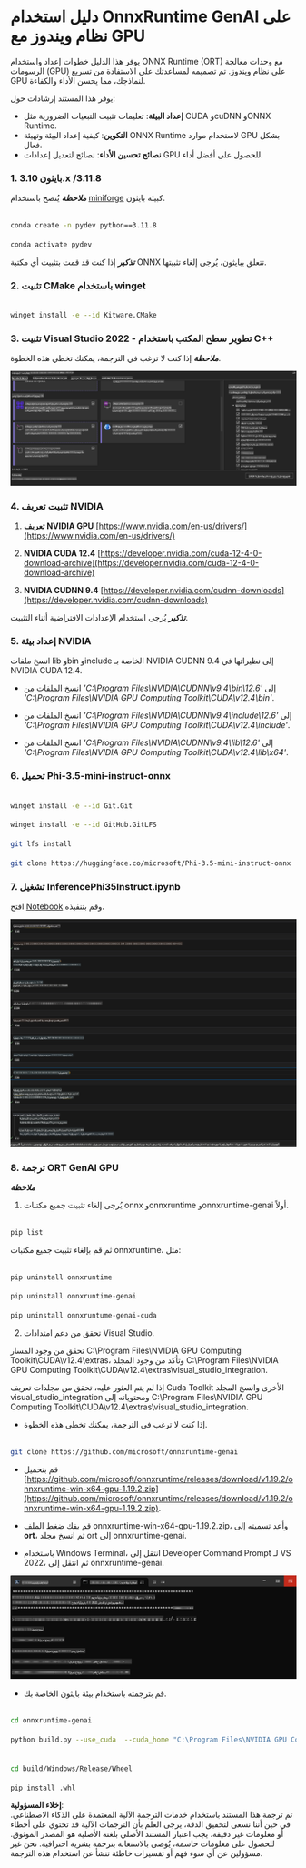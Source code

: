 # **دليل استخدام OnnxRuntime GenAI على نظام ويندوز مع GPU**

يوفر هذا الدليل خطوات إعداد واستخدام ONNX Runtime (ORT) مع وحدات معالجة الرسومات (GPU) على نظام ويندوز. تم تصميمه لمساعدتك على الاستفادة من تسريع GPU لنماذجك، مما يحسن الأداء والكفاءة.

يوفر هذا المستند إرشادات حول:

- **إعداد البيئة**: تعليمات تثبيت التبعيات الضرورية مثل CUDA وcuDNN وONNX Runtime.
- **التكوين**: كيفية إعداد البيئة وتهيئة ONNX Runtime لاستخدام موارد GPU بشكل فعال.
- **نصائح تحسين الأداء**: نصائح لتعديل إعدادات GPU للحصول على أفضل أداء.

### **1. بايثون 3.10.x /3.11.8**

   ***ملاحظة*** يُنصح باستخدام [miniforge](https://github.com/conda-forge/miniforge/releases/latest/download/Miniforge3-Windows-x86_64.exe) كبيئة بايثون.

   ```bash

   conda create -n pydev python==3.11.8

   conda activate pydev

   ```

   ***تذكير*** إذا كنت قد قمت بتثبيت أي مكتبة ONNX تتعلق ببايثون، يُرجى إلغاء تثبيتها.

### **2. تثبيت CMake باستخدام winget**

   ```bash

   winget install -e --id Kitware.CMake

   ```

### **3. تثبيت Visual Studio 2022 - تطوير سطح المكتب باستخدام C++**

   ***ملاحظة*** إذا كنت لا ترغب في الترجمة، يمكنك تخطي هذه الخطوة.

![CPP](../../../../../../translated_images/01.8964c1fa47e00dc36af710b967e72dd2f8a2be498e49c8d4c65c11ba105dedf8.ar.png)

### **4. تثبيت تعريف NVIDIA**

1. **تعريف NVIDIA GPU**  [https://www.nvidia.com/en-us/drivers/](https://www.nvidia.com/en-us/drivers/)

2. **NVIDIA CUDA 12.4** [https://developer.nvidia.com/cuda-12-4-0-download-archive](https://developer.nvidia.com/cuda-12-4-0-download-archive)

3. **NVIDIA CUDNN 9.4**  [https://developer.nvidia.com/cudnn-downloads](https://developer.nvidia.com/cudnn-downloads)

***تذكير*** يُرجى استخدام الإعدادات الافتراضية أثناء التثبيت.

### **5. إعداد بيئة NVIDIA**

انسخ ملفات lib وbin وinclude الخاصة بـ NVIDIA CUDNN 9.4 إلى نظيراتها في NVIDIA CUDA 12.4.

- انسخ الملفات من *'C:\Program Files\NVIDIA\CUDNN\v9.4\bin\12.6'* إلى *'C:\Program Files\NVIDIA GPU Computing Toolkit\CUDA\v12.4\bin'*.

- انسخ الملفات من *'C:\Program Files\NVIDIA\CUDNN\v9.4\include\12.6'* إلى *'C:\Program Files\NVIDIA GPU Computing Toolkit\CUDA\v12.4\include'*.

- انسخ الملفات من *'C:\Program Files\NVIDIA\CUDNN\v9.4\lib\12.6'* إلى *'C:\Program Files\NVIDIA GPU Computing Toolkit\CUDA\v12.4\lib\x64'*.

### **6. تحميل Phi-3.5-mini-instruct-onnx**

   ```bash

   winget install -e --id Git.Git

   winget install -e --id GitHub.GitLFS

   git lfs install

   git clone https://huggingface.co/microsoft/Phi-3.5-mini-instruct-onnx

   ```

### **7. تشغيل InferencePhi35Instruct.ipynb**

   افتح [Notebook](../../../../../../code/09.UpdateSamples/Aug/ortgpu-phi35-instruct.ipynb) وقم بتنفيذه.

![RESULT](../../../../../../translated_images/02.be96d16e7b1007f1f3941f65561553e62ccbd49c962f3d4a9154b8326c033ec1.ar.png)

### **8. ترجمة ORT GenAI GPU**

   ***ملاحظة***

   1. يُرجى إلغاء تثبيت جميع مكتبات onnx وonnxruntime وonnxruntime-genai أولاً.

   ```bash

   pip list 
   
   ```

   ثم قم بإلغاء تثبيت جميع مكتبات onnxruntime، مثل:

   ```bash

   pip uninstall onnxruntime

   pip uninstall onnxruntime-genai

   pip uninstall onnxruntume-genai-cuda
   
   ```

   2. تحقق من دعم امتدادات Visual Studio.

   تحقق من وجود المسار C:\Program Files\NVIDIA GPU Computing Toolkit\CUDA\v12.4\extras، وتأكد من وجود المجلد C:\Program Files\NVIDIA GPU Computing Toolkit\CUDA\v12.4\extras\visual_studio_integration.

   إذا لم يتم العثور عليه، تحقق من مجلدات تعريف Cuda Toolkit الأخرى وانسخ المجلد visual_studio_integration ومحتوياته إلى C:\Program Files\NVIDIA GPU Computing Toolkit\CUDA\v12.4\extras\visual_studio_integration.

   - إذا كنت لا ترغب في الترجمة، يمكنك تخطي هذه الخطوة.

   ```bash

   git clone https://github.com/microsoft/onnxruntime-genai

   ```

   - قم بتحميل [https://github.com/microsoft/onnxruntime/releases/download/v1.19.2/onnxruntime-win-x64-gpu-1.19.2.zip](https://github.com/microsoft/onnxruntime/releases/download/v1.19.2/onnxruntime-win-x64-gpu-1.19.2.zip).

   - قم بفك ضغط الملف onnxruntime-win-x64-gpu-1.19.2.zip، وأعد تسميته إلى **ort**، ثم انسخ مجلد ort إلى onnxruntime-genai.

   - باستخدام Windows Terminal، انتقل إلى Developer Command Prompt لـ VS 2022، ثم انتقل إلى onnxruntime-genai.

![RESULT](../../../../../../translated_images/03.53bb08e3bde53edd1735c5546fb32b9b0bdba93d8241c5e6e3196d8bc01adbd7.ar.png)

   - قم بترجمته باستخدام بيئة بايثون الخاصة بك.

   ```bash

   cd onnxruntime-genai

   python build.py --use_cuda  --cuda_home "C:\Program Files\NVIDIA GPU Computing Toolkit\CUDA\v12.4" --config Release
 

   cd build/Windows/Release/Wheel

   pip install .whl

   ```

**إخلاء المسؤولية**:  
تم ترجمة هذا المستند باستخدام خدمات الترجمة الآلية المعتمدة على الذكاء الاصطناعي. في حين أننا نسعى لتحقيق الدقة، يرجى العلم بأن الترجمات الآلية قد تحتوي على أخطاء أو معلومات غير دقيقة. يجب اعتبار المستند الأصلي بلغته الأصلية هو المصدر الموثوق. للحصول على معلومات حاسمة، يُوصى بالاستعانة بترجمة بشرية احترافية. نحن غير مسؤولين عن أي سوء فهم أو تفسيرات خاطئة تنشأ عن استخدام هذه الترجمة.